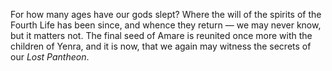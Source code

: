 For how many ages have our gods slept? Where the will of the spirits of the Fourth Life has been since, and whence they return — we may never know, but it matters not. The final seed of Amare is reunited once more with the children of Yenra, and it is now, that we again may witness the secrets of our *Lost Pantheon*.